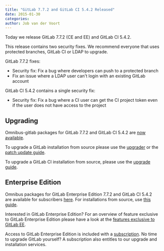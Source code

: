```yaml
---
title: "GitLab 7.7.2 and GitLab CI 5.4.2 Released"
date: 2015-01-30
categories:
author: Job van der Voort
---
```


Today we release GitLab 7.7.2 (CE and EE) and GitLab CI 5.4.2.

This release contains two security fixes. We recommend everyone that
uses protected branches, GitLab CI or LDAP to upgrade.

GitLab 7.7.2 fixes:

- Security fix: Fix a bug where developers can push to a protected branch
- Fix an issue where a LDAP user can't login with an existing GitLab account

GitLab CI 5.4.2 contains a single security fix:

- Security fix: Fix a bug where a CI user can get the CI project token
even if the user does not have access to the project

<!-- more -->

## Upgrading

Omnibus-gitlab packages for GitLab 7.7.2 and GitLab CI 5.4.2 are [now available](https://about.gitlab.com/downloads/).

To upgrade a GitLab installation from source please use the
[upgrader](http://doc.gitlab.com/ce/update/upgrader.html) or the [patch update
guide](http://doc.gitlab.com/ce/update/patch_versions.html).

To upgrade a GitLab CI installation from source, please use the [upgrade guide](https://gitlab.com/gitlab-org/gitlab-ci/blob/master/doc/update/patch_versions.md).

## Enterprise Edition

Omnibus packages for GitLab Enterprise Edition 7.7.2 and GitLab CI 5.4.2 are available for subscribers [here](https://gitlab.com/subscribers/gitlab-ee/blob/master/doc/install/packages.md). For installations from source, use [this guide](https://gitlab.com/subscribers/gitlab-ee/blob/master/doc/update/patch_versions.md).

Interested in GitLab Enterprise Edition?
For an overview of feature exclusive to GitLab Enterprise Edition please have a look at the [features exclusive to GitLab EE](http://about.gitlab.com/features/#enterprise).

Access to GitLab Enterprise Edition is included with a [subscription](http://www.gitlab.com/subscription/).
No time to upgrade GitLab yourself?
A subscription also entitles to our upgrade and installation services.
